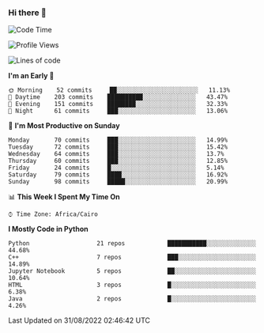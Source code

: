### Hi there 👋

<!--
**AMR-KELEG/AMR-KELEG** is a ✨ _special_ ✨ repository because its `README.md` (this file) appears on your GitHub profile.

Here are some ideas to get you started:

- 🔭 I’m currently working on ...
- 🌱 I’m currently learning ...
- 👯 I’m looking to collaborate on ...
- 🤔 I’m looking for help with ...
- 💬 Ask me about ...
- 📫 How to reach me: ...
- 😄 Pronouns: ...
- ⚡ Fun fact: ...
-->

<!--START_SECTION:waka-->
![Code Time](http://img.shields.io/badge/Code%20Time-0%20secs-blue)

![Profile Views](http://img.shields.io/badge/Profile%20Views-0-blue)

![Lines of code](https://img.shields.io/badge/From%20Hello%20World%20I%27ve%20Written-2%20Million%20lines%20of%20code-blue)

**I'm an Early 🐤** 

```text
🌞 Morning    52 commits     ██░░░░░░░░░░░░░░░░░░░░░░░   11.13% 
🌆 Daytime    203 commits    ██████████░░░░░░░░░░░░░░░   43.47% 
🌃 Evening    151 commits    ████████░░░░░░░░░░░░░░░░░   32.33% 
🌙 Night      61 commits     ███░░░░░░░░░░░░░░░░░░░░░░   13.06%

```
📅 **I'm Most Productive on Sunday** 

```text
Monday       70 commits     ███░░░░░░░░░░░░░░░░░░░░░░   14.99% 
Tuesday      72 commits     ███░░░░░░░░░░░░░░░░░░░░░░   15.42% 
Wednesday    64 commits     ███░░░░░░░░░░░░░░░░░░░░░░   13.7% 
Thursday     60 commits     ███░░░░░░░░░░░░░░░░░░░░░░   12.85% 
Friday       24 commits     █░░░░░░░░░░░░░░░░░░░░░░░░   5.14% 
Saturday     79 commits     ████░░░░░░░░░░░░░░░░░░░░░   16.92% 
Sunday       98 commits     █████░░░░░░░░░░░░░░░░░░░░   20.99%

```


📊 **This Week I Spent My Time On** 

```text
⌚︎ Time Zone: Africa/Cairo

```

**I Mostly Code in Python** 

```text
Python                   21 repos            ███████████░░░░░░░░░░░░░░   44.68% 
C++                      7 repos             ███░░░░░░░░░░░░░░░░░░░░░░   14.89% 
Jupyter Notebook         5 repos             ██░░░░░░░░░░░░░░░░░░░░░░░   10.64% 
HTML                     3 repos             █░░░░░░░░░░░░░░░░░░░░░░░░   6.38% 
Java                     2 repos             █░░░░░░░░░░░░░░░░░░░░░░░░   4.26%

```



 Last Updated on 31/08/2022 02:46:42 UTC
<!--END_SECTION:waka-->
